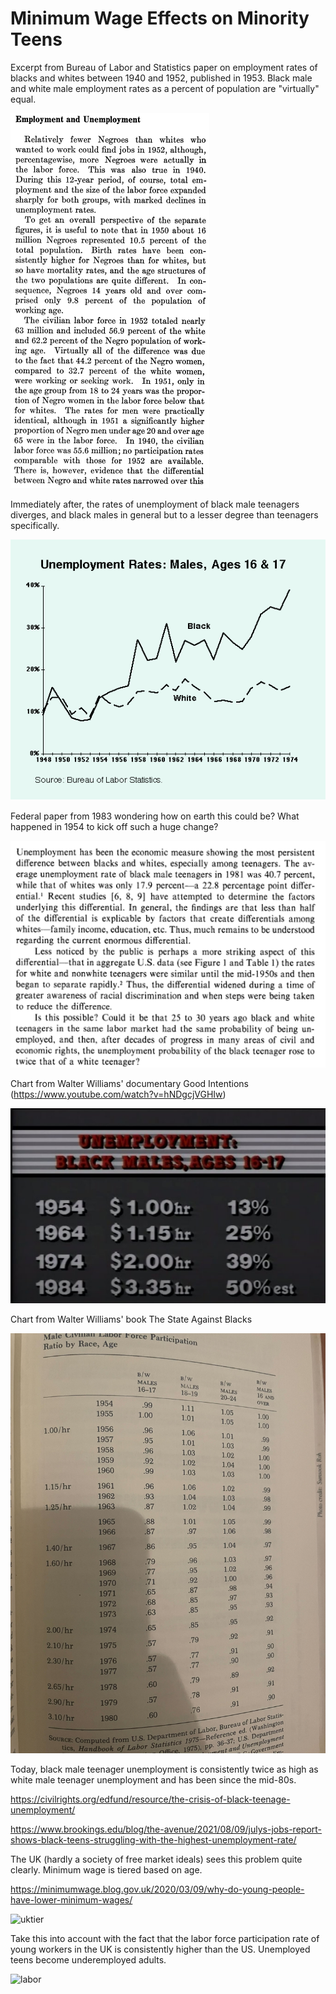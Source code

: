 # Minimum Wage Effects on Minority Teens

Excerpt from Bureau of Labor and Statistics paper on employment rates
of blacks and whites between 1940 and 1952, published in 1953.
Black male and white male employment rates as a percent of population
are "virtually" equal.

![](image2.png)

Immediately after, the rates of unemployment of black male teenagers
diverges, and black males in general but to a lesser degree than
teenagers specifically.

![](rates.png)

Federal paper from 1983 wondering how on earth this could be? What
happened in 1954 to kick off such a huge change?

![](possible.png)

Chart from Walter Williams' documentary Good Intentions (https://www.youtube.com/watch?v=hNDgcjVGHIw)

![](min_wage.png)

Chart from Walter Williams' book The State Against Blacks

![](bls.jpg)


Today, black male teenager unemployment is consistently twice as high as
white male teenager unemployment and has been since the mid-80s.

https://civilrights.org/edfund/resource/the-crisis-of-black-teenage-unemployment/

https://www.brookings.edu/blog/the-avenue/2021/08/09/julys-jobs-report-shows-black-teens-struggling-with-the-highest-unemployment-rate/

The UK (hardly a society of free market ideals) sees this problem quite clearly. Minimum wage is tiered based on age. 

https://minimumwage.blog.gov.uk/2020/03/09/why-do-young-people-have-lower-minimum-wages/

![uktier](https://github.com/brandonprry/teenage_unemployment/assets/483180/305bf40f-1d8f-4a7f-bba0-b0220b43167c)

Take this into account with the fact that the labor force participation rate of young workers in the UK is consistently higher than the US. Unemployed teens become underemployed adults.

![labor](https://github.com/brandonprry/teenage_unemployment/assets/483180/040210a7-477c-4a5d-85aa-816716da1527)
